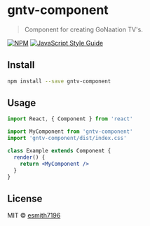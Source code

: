 # gntv-component

> Component for creating GoNaation TV&#x27;s. 

[![NPM](https://img.shields.io/npm/v/gntv-component.svg)](https://www.npmjs.com/package/gntv-component) [![JavaScript Style Guide](https://img.shields.io/badge/code_style-standard-brightgreen.svg)](https://standardjs.com)

## Install

```bash
npm install --save gntv-component
```

## Usage

```jsx
import React, { Component } from 'react'

import MyComponent from 'gntv-component'
import 'gntv-component/dist/index.css'

class Example extends Component {
  render() {
    return <MyComponent />
  }
}
```

## License

MIT © [esmith7196](https://github.com/esmith7196)
